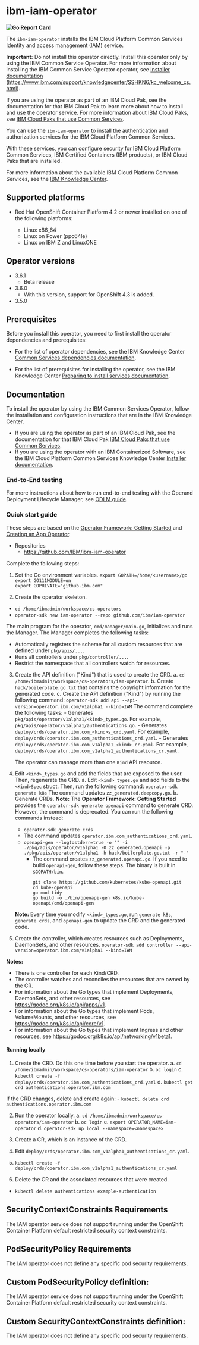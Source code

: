 

# ibm-iam-operator

**[![Go Report Card](https://goreportcard.com/badge/github.com/IBM/ibm-iam-operator)](https://goreportcard.com/report/github.com/IBM/ibm-iam-operator)**


The `ibm-iam-operator` installs the IBM Cloud Platform Common Services Identity and access management (IAM) service.

**Important:** Do not install this operator directly. Install this operator only by using the IBM Common Service Operator. For more information about installing the IBM Common Service Operator operator, see [Installer documentation](http://ibm.biz/cpcs_opinstall) (https://www.ibm.com/support/knowledgecenter/SSHKN6/kc_welcome_cs.html).

If you are using the operator as part of an IBM Cloud Pak, see the documentation for that IBM Cloud Pak to learn more about how to install and use the operator service. For more information about IBM Cloud Paks, see [IBM Cloud Paks that use Common Services](http://ibm.biz/cpcs_cloudpaks).

You can use the `ibm-iam-operator` to install the authentication and authorization services for the IBM Cloud Platform Common Services.

With these services, you can configure security for IBM Cloud Platform Common Services, IBM Certified Containers (IBM products), or IBM Cloud Paks that are installed.

For more information about the available IBM Cloud Platform Common Services, see the [IBM Knowledge Center](http://ibm.biz/cpcsdocs).

## Supported platforms

 - Red Hat OpenShift Container Platform 4.2 or newer installed on one of the following platforms:

   - Linux x86_64
   - Linux on Power (ppc64le)
   - Linux on IBM Z and LinuxONE

## Operator versions
- 3.6.1
  - Beta release
- 3.6.0
  - With this version, support for OpenShift 4.3 is added.
- 3.5.0

## Prerequisites

Before you install this operator, you need to first install the operator dependencies and prerequisites:

- For the list of operator dependencies, see the IBM Knowledge Center [Common Services dependencies documentation](http://ibm.biz/cpcs_opdependencies).

- For the list of prerequisites for installing the operator, see the IBM Knowledge Center [Preparing to install services documentation](http://ibm.biz/cpcs_opinstprereq).

## Documentation

To install the operator by using the IBM Common Services Operator, follow the installation and configuration instructions that are in the IBM Knowledge Center.

- If you are using the operator as part of an IBM Cloud Pak, see the documentation for that IBM Cloud Pak [IBM Cloud Paks that use Common Services](http://ibm.biz/cpcs_cloudpaks).
- If you are using the operator with an IBM Containerized Software, see the IBM Cloud Platform Common Services Knowledge Center [Installer documentation](http://ibm.biz/cpcs_opinstall).

### End-to-End testing

For more instructions about how to run end-to-end testing with the Operand Deployment Lifecycle Manager, see [ODLM guide](https://github.com/IBM/operand-deployment-lifecycle-manager/blob/master/docs/install/common-service-integration.md#end-to-end-test).

### Quick start guide

These steps are based on the [Operator Framework: Getting Started](https://github.com/operator-framework/getting-started#getting-started) and [Creating an App Operator](https://github.com/operator-framework/operator-sdk#create-and-deploy-an-app-operator).

- Repositories
  - https://github.com/IBM/ibm-iam-operator

Complete the following steps:

1. Set the Go environment variables.
  `export GOPATH=/home/<username>/go`  
  `export GO111MODULE=on`  
  `export GOPRIVATE="github.ibm.com"`

2. Create the operator skeleton.
  - `cd /home/ibmadmin/workspace/cs-operators`
  - `operator-sdk new iam-operator --repo github.com/ibm/iam-operator`
  
  The main program for the operator, `cmd/manager/main.go`, initializes and runs the Manager. The Manager completes the following tasks:
  - Automatically registers the scheme for all custom resources that are defined under `pkg/apis/...`.
  - Runs all controllers under `pkg/controller/...`. 
  - Restrict the namespace that all controllers watch for resources.

3. Create the API definition ("Kind") that is used to create the CRD.
  a. `cd /home/ibmadmin/workspace/cs-operators/iam-operator`.
  b. Create `hack/boilerplate.go.txt` that contains the copyright information for the generated code.
  c. Create the API definition ("Kind") by running the following command:
     `operator-sdk add api --api-version=operator.ibm.com/v1alpha1 --kind=IAM`
     The command complete the following tasks:
       - Generates `pkg/apis/operator/v1alpha1/<kind>_types.go`. For example, `pkg/apis/operator/v1alpha1/authentications.go`.
       - Generates `deploy/crds/operator.ibm.com_<kind>s_crd.yaml`. For example, `deploy/crds/operator.ibm.com_authentications_crd.yaml`.
       - Generates `deploy/crds/operator.ibm.com_v1alpha1_<kind>_cr.yaml`. For example, `deploy/crds/operator.ibm.com_v1alpha1_authentications_cr.yaml`.
       
     The operator can manage more than one `Kind` API resource.
     
4. Edit `<kind>_types.go` and add the fields that are exposed to the user. Then, regenerate the CRD.
  a. Edit `<kind>_types.go` and add fields to the `<Kind>Spec` struct. Then, run the following command:
     `operator-sdk generate k8s`
     The command updates `zz_generated.deepcopy.go`.
  b. Generate CRDs.
     **Note:** The **Operator Framework: Getting Started** provides the `operator-sdk generate openapi` command to generate CRD. However, the command is deprecated. You can run the following commands instead:
     - `operator-sdk generate crds`
	  - The command updates `operator.ibm.com_authentications_crd.yaml`.
     - `openapi-gen --logtostderr=true -o "" -i ./pkg/apis/operator/v1alpha1 -O zz_generated.openapi -p ./pkg/apis/operator/v1alpha1 -h hack/boilerplate.go.txt -r "-"`
          - The command creates `zz_generated.openapi.go`. 
            If you need to build `openapi-gen`, follow these steps. The binary is built in `$GOPATH/bin`.
            ```
            git clone https://github.com/kubernetes/kube-openapi.git
            cd kube-openapi
            go mod tidy
            go build -o ./bin/openapi-gen k8s.io/kube-openapi/cmd/openapi-gen
            ```
    **Note:** Every time you modify `<kind>_types.go`, run `generate k8s`, `generate crds`, and `openapi-gen` to update the CRD and the generated code.

5. Create the controller, which creates resources such as Deployments, DaemonSets, and other resources.
  `operator-sdk add controller --api-version=operator.ibm.com/v1alpha1 --kind=IAM`
  
  **Notes:**
  - There is one controller for each Kind/CRD.
  - The controller watches and reconciles the resources that are owned by the CR.
  - For information about the Go types that implement Deployments, DaemonSets, and other resources, see https://godoc.org/k8s.io/api/apps/v1.
  - For information about the Go types that implement Pods, VolumeMounts, and other resources, see https://godoc.org/k8s.io/api/core/v1.
  - For information about the Go types that implement Ingress and other resources, see https://godoc.org/k8s.io/api/networking/v1beta1.

#### Running locally

1. Create the CRD. Do this one time before you start the operator.
  a. `cd /home/ibmadmin/workspace/cs-operators/iam-operator`
  b. `oc login`
  c. `kubectl create -f deploy/crds/operator.ibm.com_authentications_crd.yaml`
  d. `kubectl get crd authentications.operator.ibm.com`
  
  If the CRD changes, delete and create again: 
    - `kubectl delete crd authentications.operator.ibm.com`

2. Run the operator locally.
  a. `cd /home/ibmadmin/workspace/cs-operators/iam-operator`
  b. `oc login`
  c. `export OPERATOR_NAME=iam-operator`
  d. `operator-sdk up local --namespace=<namespace>`

3. Create a CR, which is an instance of the CRD.
  1. Edit `deploy/crds/operator.ibm.com_v1alpha1_authentications_cr.yaml`.
  2. `kubectl create -f deploy/crds/operator.ibm.com_v1alpha1_authentications_cr.yaml`

4. Delete the CR and the associated resources that were created.
  - `kubectl delete authentications example-authentication`

## SecurityContextConstraints Requirements

The IAM operator service does not support running under the OpenShift Container Platform default restricted security context constraints.

## PodSecurityPolicy Requirements

The IAM operator does not define any specific pod security requirements.

## Custom PodSecurityPolicy definition:

The IAM operator service does not support running under the OpenShift Container Platform default restricted security context constraints.

## Custom SecurityContextConstraints definition:

The IAM operator does not define any specific pod security requirements.
